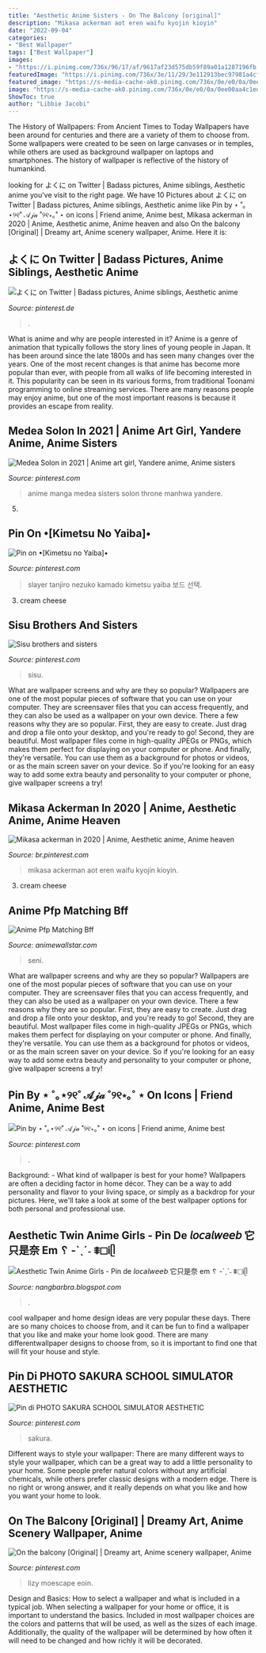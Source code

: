 ```yaml
---
title: "Aesthetic Anime Sisters - On The Balcony [original]"
description: "Mikasa ackerman aot eren waifu kyojin kioyin"
date: "2022-09-04"
categories:
- "Best Wallpaper"
tags: ["Best Wallpaper"]
images:
- "https://i.pinimg.com/736x/96/17/af/9617af23d575db59f89a01a1287196fb.jpg"
featuredImage: "https://i.pinimg.com/736x/3e/11/29/3e112913bec97981a4cf90186519b6b2.jpg"
featured_image: "https://s-media-cache-ak0.pinimg.com/736x/0e/e0/0a/0ee00aa4c1edfe4027a469e2d94dfcd0.jpg"
image: "https://s-media-cache-ak0.pinimg.com/736x/0e/e0/0a/0ee00aa4c1edfe4027a469e2d94dfcd0.jpg"
ShowToc: true
author: "Libbie Jacobi"
---
```



The History of Wallpapers: From Ancient Times to Today
Wallpapers have been around for centuries and there are a variety of them to choose from. Some wallpapers were created to be seen on large canvases or in temples, while others are used as background wallpaper on laptops and smartphones. The history of wallpaper is reflective of the history of humankind.

	

		
looking for よくに on Twitter | Badass pictures, Anime siblings, Aesthetic anime you've visit to the right page. We have 10 Pictures about よくに on Twitter | Badass pictures, Anime siblings, Aesthetic anime like Pin by ⋆ ˚｡⋆୨୧˚ 𝒜𝒿𝒶 ˚୨୧⋆｡˚ ⋆ on icons | Friend anime, Anime best, Mikasa ackerman in 2020 | Anime, Aesthetic anime, Anime heaven and also On the balcony [Original] | Dreamy art, Anime scenery wallpaper, Anime. Here it is:
		
    
## よくに On Twitter | Badass Pictures, Anime Siblings, Aesthetic Anime

<img loading=lazy src="https://i.pinimg.com/736x/36/30/52/363052aa5d3d9527d202b06726a0ea39.jpg" onerror="this.onerror=null;this.src='https://tse4.mm.bing.net/th?id=OIP.p4BqYtiJDn-c2bdMqC9xswHaKX&amp;pid=15.1';" alt="よくに on Twitter | Badass pictures, Anime siblings, Aesthetic anime">

_Source: pinterest.de_

>. 

	

What is anime and why are people interested in it?
Anime is a genre of animation that typically follows the story lines of young people in Japan. It has been around since the late 1800s and has seen many changes over the years. One of the most recent changes is that anime has become more popular than ever, with people from all walks of life becoming interested in it. This popularity can be seen in its various forms, from traditional Toonami programming to online streaming services. There are many reasons people may enjoy anime, but one of the most important reasons is because it provides an escape from reality.

    
## Medea Solon In 2021 | Anime Art Girl, Yandere Anime, Anime Sisters

<img loading=lazy src="https://i.pinimg.com/736x/7a/83/b4/7a83b44e0984600ee3cb738a02eedbb9.jpg" onerror="this.onerror=null;this.src='https://tse3.mm.bing.net/th?id=OIP.jebGa6dRK3cMvd8ZGdJYJwHaNK&amp;pid=15.1';" alt="Medea Solon in 2021 | Anime art girl, Yandere anime, Anime sisters">

_Source: pinterest.com_

>anime manga medea sisters solon throne manhwa yandere. 

	

5.

    
## Pin On •[Kimetsu No Yaiba]•

<img loading=lazy src="https://i.pinimg.com/736x/4c/1d/a3/4c1da357d5e333e89cee61be7b49b6ce.jpg" onerror="this.onerror=null;this.src='https://tse1.mm.bing.net/th?id=OIP.2GjQ0uqeo5OnDiuUGINhjQHaHZ&amp;pid=15.1';" alt="Pin on •[Kimetsu no Yaiba]•">

_Source: pinterest.com_

>slayer tanjiro nezuko kamado kimetsu yaiba 보드 선택. 

	

3. cream cheese 

    
## Sisu Brothers And Sisters

<img loading=lazy src="https://i.pinimg.com/736x/96/17/af/9617af23d575db59f89a01a1287196fb.jpg" onerror="this.onerror=null;this.src='https://tse3.mm.bing.net/th?id=OIP.ZOAf_apeO_ftCcYUwXTeGAHaEJ&amp;pid=15.1';" alt="Sisu brothers and sisters">

_Source: pinterest.com_

>sisu. 

	

What are wallpaper screens and why are they so popular?
Wallpapers are one of the most popular pieces of software that you can use on your computer. They are screensaver files that you can access frequently, and they can also be used as a wallpaper on your own device. There a few reasons why they are so popular. First, they are easy to create. Just drag and drop a file onto your desktop, and you're ready to go! Second, they are beautiful. Most wallpaper files come in high-quality JPEGs or PNGs, which makes them perfect for displaying on your computer or phone. And finally, they're versatile. You can use them as a background for photos or videos, or as the main screen saver on your device. So if you're looking for an easy way to add some extra beauty and personality to your computer or phone, give wallpaper screens a try!

    
## Mikasa Ackerman In 2020 | Anime, Aesthetic Anime, Anime Heaven

<img loading=lazy src="https://i.pinimg.com/736x/b0/27/65/b02765adfd401fd3918c605f0cf0dd3f.jpg" onerror="this.onerror=null;this.src='https://tse1.mm.bing.net/th?id=OIP.utwoCva5o0DQL_8cGYMlrAHaHa&amp;pid=15.1';" alt="Mikasa ackerman in 2020 | Anime, Aesthetic anime, Anime heaven">

_Source: br.pinterest.com_

>mikasa ackerman aot eren waifu kyojin kioyin. 

	

3. cream cheese 

    
## Anime Pfp Matching Bff

<img loading=lazy src="https://i.pinimg.com/originals/e2/66/b2/e266b26413016ba43b323f18a6dd8451.jpg" onerror="this.onerror=null;this.src='https://tse4.mm.bing.net/th?id=OIP.Z2DUKYzozIQDCLoFwda-IwHaHa&amp;pid=15.1';" alt="Anime Pfp Matching Bff">

_Source: animewallstar.com_

>seni. 

	

What are wallpaper screens and why are they so popular?
Wallpapers are one of the most popular pieces of software that you can use on your computer. They are screensaver files that you can access frequently, and they can also be used as a wallpaper on your own device. There a few reasons why they are so popular. First, they are easy to create. Just drag and drop a file onto your desktop, and you're ready to go! Second, they are beautiful. Most wallpaper files come in high-quality JPEGs or PNGs, which makes them perfect for displaying on your computer or phone. And finally, they're versatile. You can use them as a background for photos or videos, or as the main screen saver on your device. So if you're looking for an easy way to add some extra beauty and personality to your computer or phone, give wallpaper screens a try!

    
## Pin By ⋆ ˚｡⋆୨୧˚ 𝒜𝒿𝒶 ˚୨୧⋆｡˚ ⋆ On Icons | Friend Anime, Anime Best

<img loading=lazy src="https://i.pinimg.com/736x/98/0c/33/980c337ef86da19597f8114ee73a662e.jpg" onerror="this.onerror=null;this.src='https://tse1.mm.bing.net/th?id=OIP.q1EEl4nrS5RDHT0HgFWtLgAAAA&amp;pid=15.1';" alt="Pin by ⋆ ˚｡⋆୨୧˚ 𝒜𝒿𝒶 ˚୨୧⋆｡˚ ⋆ on icons | Friend anime, Anime best">

_Source: pinterest.com_

>. 

	

Background: - What kind of wallpaper is best for your home?
Wallpapers are often a deciding factor in home décor. They can be a way to add personality and flavor to your living space, or simply as a backdrop for your pictures. Here, we'll take a look at some of the best wallpaper options for both personal and professional use.

    
## Aesthetic Twin Anime Girls - Pin De 𝘭𝘰𝘤𝘢𝘭𝘸𝘦𝘦𝘣 它只是奈 Em ␦ -`ˎˊ˗ ⩨⬚Ꭵᥫ

<img loading=lazy src="https://s-media-cache-ak0.pinimg.com/736x/0e/e0/0a/0ee00aa4c1edfe4027a469e2d94dfcd0.jpg" onerror="this.onerror=null;this.src='https://tse2.mm.bing.net/th?id=OIP.tUab7nbNIcbiuPgxUKc2ngHaHa&amp;pid=15.1';" alt="Aesthetic Twin Anime Girls - Pin de 𝘭𝘰𝘤𝘢𝘭𝘸𝘦𝘦𝘣 它只是奈 em ␦ -`ˎˊ˗ ⩨⬚Ꭵᥫ">

_Source: nangbarbra.blogspot.com_

>. 

	

cool wallpaper and home design ideas are very popular these days. There are so many choices to choose from, and it can be fun to find a wallpaper that you like and make your home look good. There are many differentwallpaper designs to choose from, so it is important to find one that will fit your house and style.

    
## Pin Di PHOTO SAKURA SCHOOL SIMULATOR AESTHETIC

<img loading=lazy src="https://i.pinimg.com/736x/b9/8a/6c/b98a6c55dbddc97ceee9eaa5405441f6.jpg" onerror="this.onerror=null;this.src='https://tse3.mm.bing.net/th?id=OIP.ZYrE53FnfN7jL_-u0NgpSwHaHa&amp;pid=15.1';" alt="Pin di PHOTO SAKURA SCHOOL SIMULATOR AESTHETIC">

_Source: pinterest.com_

>sakura. 

	

Different ways to style your wallpaper:
There are many different ways to style your wallpaper, which can be a great way to add a little personality to your home. Some people prefer natural colors without any artificial chemicals, while others prefer classic designs with a modern edge. There is no right or wrong answer, and it really depends on what you like and how you want your home to look.

    
## On The Balcony [Original] | Dreamy Art, Anime Scenery Wallpaper, Anime

<img loading=lazy src="https://i.pinimg.com/736x/3e/11/29/3e112913bec97981a4cf90186519b6b2.jpg" onerror="this.onerror=null;this.src='https://tse1.mm.bing.net/th?id=OIP.1Fp5nQxEbze3649jvcelUAHaKe&amp;pid=15.1';" alt="On the balcony [Original] | Dreamy art, Anime scenery wallpaper, Anime">

_Source: pinterest.com_

>lizy moescape eoin. 

	

Design and Basics: How to select a wallpaper and what is included in a typical job.
When selecting a wallpaper for your home or office, it is important to understand the basics. Included in most wallpaper choices are the colors and patterns that will be used, as well as the sizes of each image. Additionally, the quality of the wallpaper will be determined by how often it will need to be changed and how richly it will be decorated.

